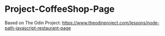 # Project-CoffeeShop-Page
Based on The Odin Project: https://www.theodinproject.com/lessons/node-path-javascript-restaurant-page

